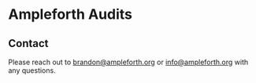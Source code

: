 # Ampleforth Audits

## Contact

Please reach out to [brandon@ampleforth.org](mailto:brandon@ampleforth.org) or [info@ampleforth.org](mailto:info@ampleforth.org) with any questions.
